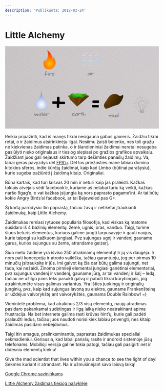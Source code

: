 ```yaml
---
description: 'Publikuota: 2012-03-24'
---
```


# Little Alchemy

![](../../.gitbook/assets/2361569-c5yv.png)

Reikia pripažinti, kad iš manęs tikrai nesigauna gabus gameris. Žaidžiu tikrai retai, o ir žaidimus atsirinkinėju ilgai. Nesiimu žaisti belenko, nes toli gražu ne kiekvienas žaidimas patinka, o ir šiandieniniai žaidimai neretai nesugeba pasiūlyti nieko originalaus ir tiesiog slepiasi po gražios grafikos apvalkalu. Žaidžiant juos gali nejausti skirtumo tarp dešimties panašių žaidimų. Va, labai geras pavyzdys dėl [FPS’ų](http://www.google.lt/imgres?um=1&hl=en&sa=N&biw=1440&bih=838&authuser=0&tbm=isch&tbnid=joEdt2N0HR7sXM:&imgrefurl=http://grognardia.blogspot.com/2011_06_01_archive.html&docid=5wEOlXaEj48RnM&imgurl=http://1.bp.blogspot.com/-GHYtk4wk5Lk/TgDjW-FMgTI/AAAAAAAADSA/9hA1S6kFaxs/s1600/fps-map-design.jpg&w=673&h=538&ei=--RtT66xFsyM4gT42um_Ag&zoom=1). Dėl tos priežasties mane labiau domina kitokios sferos, indie kūrėjų žaidimai, kaip kad Limbo \(būtinai parašysiu\), kurie sugeba pažiūrėti į žaidimą kitaip. Originaliai.

Būna kartais, kad turi laisvas 20 min ir neturi kaip jas praleisti. Kažkas tokiais atvejais sėdi facebook’e, kuriame aš nelabai turiu ką veikti, kažkas naršo 9gag’e, o vat kažkas įsijungia ką nors paprasto pagame’int. Ar tai būtų kokie Angry Birds’ai facebook, ar tai Bejeweled pas G+.

Šį kartą parodysiu itin paprastą, tačiau žavų ir netikėtai įtraukianti žaidimuką, kaip Little Alchemy.

Žaidimukas remiasi rytuose populiaria filosofija, kad viskas ką matome susidaro iš 4 bazinių elementų: žemė, ugnis, oras, vanduo. Taigi, turime šiuos keturis elementus, kuriuos galime jungti tarpusavyje ir gauti naujus, kurie taipogi su kažkuom jungiasi. Pvz sujungus ugnį ir vandenį gauname garus, kurios sujungus su žeme, atrandame geizerį.

Šiuo metu žaidime yra išviso 250 atrakinamų elementų! Ir jų vis daugėja. Ir nors pati koncepcija ir atrodo vaikiška, tačiau garantuoju, jog per pirmas 10 minučių įsitrauksite ir jūs. Imi galvot ką čia dar būtų galima sujungti, net tada, kai nežaidi. Žinoma pirmieji elementai jungiasi ganėtinai elementariai, pvz sujungus vandenį ir vandenį, gauname jūrą, ar tai vandenį ir šalį – ledą, tačiau ne užilgo jums teks pasukti galvą ir pabūti tikrai kūrybingais, jog atrakintumėte visus galimus variantus. Yra išties juokingų ir originalių junginių, pvz, kaip kad sujungus lavoną su elektra, gauname Frankenšteiną ar uždėjus vaivorykštę ant vaivorykštės, gaunama Double Rainbow! =\)

Vienintelė problema, kad atrakinus 2/3 visų elementų, naujų atradimas pasidaro pakankamai sudėtingas ir ilgą laiką nieko neatrakinant apima frustracija. Na bet internete galima rasti krūvas hint’ų, kurie gali padėti pralaužti ledus, tačiau juos naudoti norisi kiek labiau privengti, nes kitaip žaidimas pasidaro nebeįdomus.

Taigi itin smagus, pralinksminantis, paprastas žaidimukas specialiai sekmadieniui. Geriausia, kad labai panašų rasite ir android sistemoje jūsų telefonams. Mobilioji versija gal ne tokia patogi, tačiau gali pasigirti net ir didesniu elementų kiekiu!

Give the mad scientist that lives within you a chance to see the light of day! Sėkmės kuriant ir atrandant. Na ir užmušinėjant savo laisvą laiką!

[Google Chrome savininkams](https://chrome.google.com/webstore/detail/knkapnclbofjjgicpkfoagdjohlfjhpd)

[Little Alchemy žaidimas tiesiog našyklėje ](http://littlealchemy.com/)

